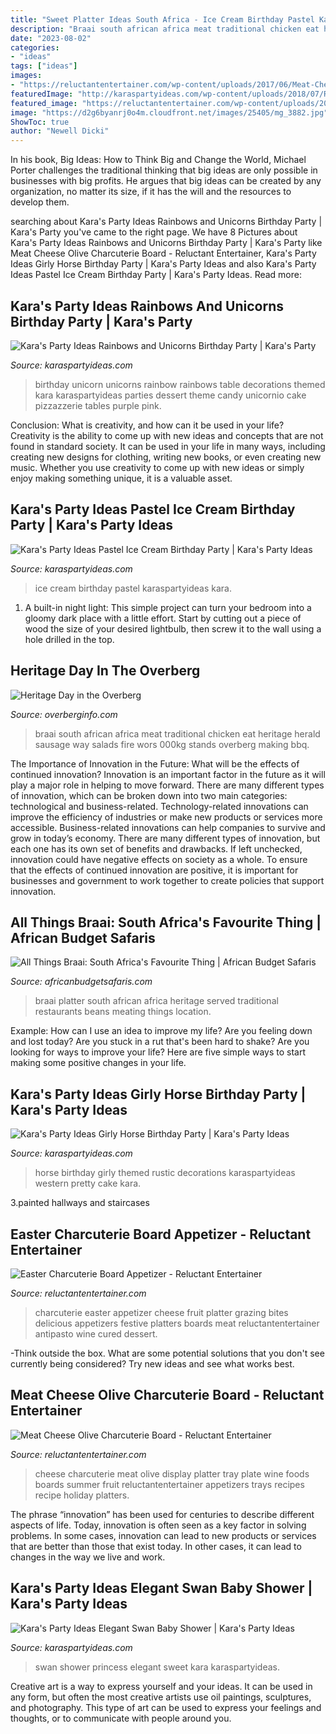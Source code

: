 ```yaml
---
title: "Sweet Platter Ideas South Africa - Ice Cream Birthday Pastel Karaspartyideas Kara"
description: "Braai south african africa meat traditional chicken eat heritage herald sausage way salads fire wors 000kg stands overberg making bbq"
date: "2023-08-02"
categories:
- "ideas"
tags: ["ideas"]
images:
- "https://reluctantentertainer.com/wp-content/uploads/2017/06/Meat-Cheese-Olive-Charcuterie-Board-2.jpg"
featuredImage: "http://karaspartyideas.com/wp-content/uploads/2018/07/Rainbows-and-Unicorns-Birthday-Party-via-Karas-Party-Ideas-KarasPartyIdeas.com20.jpeg"
featured_image: "https://reluctantentertainer.com/wp-content/uploads/2018/03/Easter-Charcuterie-Board-1.jpg"
image: "https://d2g6byanrj0o4m.cloudfront.net/images/25405/mg_3882.jpg"
ShowToc: true
author: "Newell Dicki"
---
```



In his book, Big Ideas: How to Think Big and Change the World, Michael Porter challenges the traditional thinking that big ideas are only possible in businesses with big profits. He argues that big ideas can be created by any organization, no matter its size, if it has the will and the resources to develop them.

	

		
searching about Kara&#039;s Party Ideas Rainbows and Unicorns Birthday Party | Kara&#039;s Party you've came to the right page. We have 8 Pictures about Kara&#039;s Party Ideas Rainbows and Unicorns Birthday Party | Kara&#039;s Party like Meat Cheese Olive Charcuterie Board - Reluctant Entertainer, Kara&#039;s Party Ideas Girly Horse Birthday Party | Kara&#039;s Party Ideas and also Kara&#039;s Party Ideas Pastel Ice Cream Birthday Party | Kara&#039;s Party Ideas. Read more:
		
    
## Kara&#039;s Party Ideas Rainbows And Unicorns Birthday Party | Kara&#039;s Party

<img loading=lazy src="http://karaspartyideas.com/wp-content/uploads/2018/07/Rainbows-and-Unicorns-Birthday-Party-via-Karas-Party-Ideas-KarasPartyIdeas.com20.jpeg" onerror="this.onerror=null;this.src='https://tse2.mm.bing.net/th?id=OIP.u8ASGsISeetaUbQ-Nmx3wwHaLH&amp;pid=15.1';" alt="Kara&#039;s Party Ideas Rainbows and Unicorns Birthday Party | Kara&#039;s Party">

_Source: karaspartyideas.com_

>birthday unicorn unicorns rainbow rainbows table decorations themed kara karaspartyideas parties dessert theme candy unicornio cake pizzazzerie tables purple pink. 

	

Conclusion: What is creativity, and how can it be used in your life?
Creativity is the ability to come up with new ideas and concepts that are not found in standard society. It can be used in your life in many ways, including creating new designs for clothing, writing new books, or even creating new music. Whether you use creativity to come up with new ideas or simply enjoy making something unique, it is a valuable asset.

    
## Kara&#039;s Party Ideas Pastel Ice Cream Birthday Party | Kara&#039;s Party Ideas

<img loading=lazy src="https://karaspartyideas.com/wp-content/uploads/2018/11/Pastel-Ice-Cream-Birthday-Party-via-Karas-Party-Ideas-KarasPartyIdeas.com9_.jpg" onerror="this.onerror=null;this.src='https://tse2.mm.bing.net/th?id=OIP.du9IWrf2eoGD9hiit1cUOAHaLH&amp;pid=15.1';" alt="Kara&#039;s Party Ideas Pastel Ice Cream Birthday Party | Kara&#039;s Party Ideas">

_Source: karaspartyideas.com_

>ice cream birthday pastel karaspartyideas kara. 

	

1. A built-in night light: This simple project can turn your bedroom into a gloomy dark place with a little effort. Start by cutting out a piece of wood the size of your desired lightbulb, then screw it to the wall using a hole drilled in the top.

    
## Heritage Day In The Overberg

<img loading=lazy src="https://www.overberginfo.com/wp-content/uploads/2016/09/braai.jpg" onerror="this.onerror=null;this.src='https://tse1.mm.bing.net/th?id=OIP.5jhtU5Njb8N4MPcr8sHYDQHaE7&amp;pid=15.1';" alt="Heritage Day in the Overberg">

_Source: overberginfo.com_

>braai south african africa meat traditional chicken eat heritage herald sausage way salads fire wors 000kg stands overberg making bbq. 

	

The Importance of Innovation in the Future: What will be the effects of continued innovation?
Innovation is an important factor in the future as it will play a major role in helping to move forward. There are many different types of innovation, which can be broken down into two main categories: technological and business-related. Technology-related innovations can improve the efficiency of industries or make new products or services more accessible. Business-related innovations can help companies to survive and grow in today’s economy. There are many different types of innovation, but each one has its own set of benefits and drawbacks. If left unchecked, innovation could have negative effects on society as a whole. To ensure that the effects of continued innovation are positive, it is important for businesses and government to work together to create policies that support innovation.

    
## All Things Braai: South Africa&#039;s Favourite Thing | African Budget Safaris

<img loading=lazy src="https://d2g6byanrj0o4m.cloudfront.net/images/25405/mg_3882.jpg" onerror="this.onerror=null;this.src='https://tse4.mm.bing.net/th?id=OIP.xTv5dGxRD-dHFnHwyW5MigHaE8&amp;pid=15.1';" alt="All Things Braai: South Africa&#039;s Favourite Thing | African Budget Safaris">

_Source: africanbudgetsafaris.com_

>braai platter south african africa heritage served traditional restaurants beans meating things location. 

	

Example: How can I use an idea to improve my life?
Are you feeling down and lost today? Are you stuck in a rut that's been hard to shake? Are you looking for ways to improve your life? Here are five simple ways to start making some positive changes in your life.

    
## Kara&#039;s Party Ideas Girly Horse Birthday Party | Kara&#039;s Party Ideas

<img loading=lazy src="http://karaspartyideas.com/wp-content/uploads/2018/01/Girly-Horse-Birthday-Party-via-Karas-Party-Ideas-KarasPartyIdeas.com4_.jpeg" onerror="this.onerror=null;this.src='https://tse4.mm.bing.net/th?id=OIP.tofLKtdTO8a_QRu0GFBggwHaLH&amp;pid=15.1';" alt="Kara&#039;s Party Ideas Girly Horse Birthday Party | Kara&#039;s Party Ideas">

_Source: karaspartyideas.com_

>horse birthday girly themed rustic decorations karaspartyideas western pretty cake kara. 

	

3.painted hallways and staircases

    
## Easter Charcuterie Board Appetizer - Reluctant Entertainer

<img loading=lazy src="https://reluctantentertainer.com/wp-content/uploads/2018/03/Easter-Charcuterie-Board-1.jpg" onerror="this.onerror=null;this.src='https://tse4.mm.bing.net/th?id=OIP.fl2tYzuax3S1fLdXl77gDAHaJ4&amp;pid=15.1';" alt="Easter Charcuterie Board Appetizer - Reluctant Entertainer">

_Source: reluctantentertainer.com_

>charcuterie easter appetizer cheese fruit platter grazing bites delicious appetizers festive platters boards meat reluctantentertainer antipasto wine cured dessert. 

	

-Think outside the box. What are some potential solutions that you don't see currently being considered? Try new ideas and see what works best. 

    
## Meat Cheese Olive Charcuterie Board - Reluctant Entertainer

<img loading=lazy src="https://reluctantentertainer.com/wp-content/uploads/2017/06/Meat-Cheese-Olive-Charcuterie-Board-2.jpg" onerror="this.onerror=null;this.src='https://tse1.mm.bing.net/th?id=OIP.b6BMbNGM5bVPeRNO-w43DAHaLH&amp;pid=15.1';" alt="Meat Cheese Olive Charcuterie Board - Reluctant Entertainer">

_Source: reluctantentertainer.com_

>cheese charcuterie meat olive display platter tray plate wine foods boards summer fruit reluctantentertainer appetizers trays recipes recipe holiday platters. 

	

The phrase “innovation” has been used for centuries to describe different aspects of life. Today, innovation is often seen as a key factor in solving problems. In some cases, innovation can lead to new products or services that are better than those that exist today. In other cases, it can lead to changes in the way we live and work.

    
## Kara&#039;s Party Ideas Elegant Swan Baby Shower | Kara&#039;s Party Ideas

<img loading=lazy src="https://karaspartyideas.com/wp-content/uploads/2018/09/Elegant-Swan-Baby-Shower-via-Karas-Party-Ideas-KarasPartyIdeas.com24.jpg" onerror="this.onerror=null;this.src='https://tse4.mm.bing.net/th?id=OIP.rGpaXvEBhgS3mmYzbj4mUwHaLH&amp;pid=15.1';" alt="Kara&#039;s Party Ideas Elegant Swan Baby Shower | Kara&#039;s Party Ideas">

_Source: karaspartyideas.com_

>swan shower princess elegant sweet kara karaspartyideas. 

	

Creative art is a way to express yourself and your ideas. It can be used in any form, but often the most creative artists use oil paintings, sculptures, and photography. This type of art can be used to express your feelings and thoughts, or to communicate with people around you.


